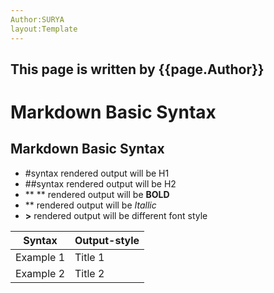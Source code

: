```yaml
---
Author:SURYA
layout:Template
---
```


## This page is written by {{page.Author}}

# Markdown Basic Syntax
## Markdown Basic Syntax
- #syntax rendered output will be H1
- ##syntax rendered output will be H2
- ** ** rendered output will be **BOLD**
- ** rendered output will be *Itallic*
- **>** rendered output will be different font style

|Syntax|Output-style|
|------|------------|
|Example 1|Title 1|
|Example 2|Title 2|
